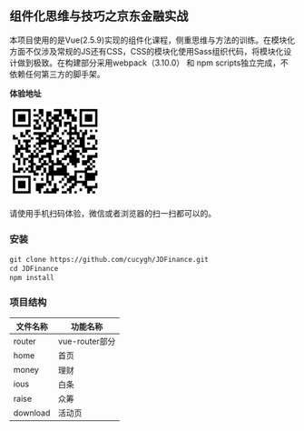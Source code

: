 ## 组件化思维与技巧之京东金融实战

本项目使用的是Vue(2.5.9)实现的组件化课程，侧重思维与方法的训练。在模块化方面不仅涉及常规的JS还有CSS，CSS的模块化使用Sass组织代码，将模块化设计做到极致。在构建部分采用webpack（3.10.0） 和 npm scripts独立完成，不依赖任何第三方的脚手架。

**体验地址**

<img src="./static/enter.png" alt="体验地址" width="160" height="160">

请使用手机扫码体验，微信或者浏览器的扫一扫都可以的。

### 安装

```shell
git clone https://github.com/cucygh/JDFinance.git
cd JDFinance
npm install
```

### 项目结构


<table>
  <thead>
    <tr>
      <th>文件名称</th>
      <th>功能名称</th>
    </tr>
  </thead>
  <tbody>
    <tr>
      <td>router</td>
      <td>vue-router部分</td>
    </tr>
    <tr>
      <td>home</td>
      <td>首页</td>
    </tr>
    <tr>
      <td>money</td>
      <td>理财</td>
    </tr>
    <tr>
      <td>ious</td>
      <td>白条</td>
    </tr>
    <tr>
      <td>raise</td>
      <td>众筹</td>
    </tr>
    <tr>
      <td>download</td>
      <td>活动页</td>
    </tr>
  </tbody>
</table>

